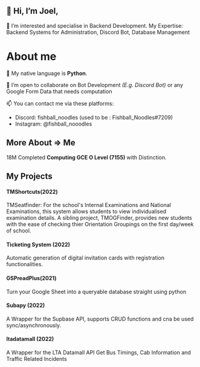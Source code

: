 ## 👋 Hi, I’m Joel,

👀 I’m interested and specialise in Backend Development.
My Expertise: Backend Systems for Administration, Discord Bot, Database Management

# About me
🌱 My native language is **Python**.

💞️ I’m open to collaborate on Bot Development *(E.g. Discord Bot)* or any Google Form Data that needs computation

📫 You can contact me via these platforms:
 - Discord: fishball_noodles (used to be : Fishball_Noodles#7209)
 - Instagram: @fishball_nooodles

## More About => Me
18M
Completed **Computing GCE O Level (7155)** with Distinction.

## My Projects
#### TMShortcuts(2022)
TMSeatfinder: For the school's Internal Examinations and National Examinations, this system allows students to view individualised examination details.
A sibling project, TMOGFinder, provides new students with the ease of checking thier Orientation Groupings on the first day/week of school.

#### Ticketing System (2022)
Automatic generation of digital invitation cards with registration functionalities. 

#### GSPreadPlus(2021)
Turn your Google Sheet into a queryable database straight using python

#### Subapy (2022)
A Wrapper for the Supbase API, supports CRUD functions and cna be used sync/asynchronously.

#### ltadatamall (2022)
A Wrapper for the LTA Datamall API
Get Bus Timings, Cab Information and Traffic Related Incidents

<!---
TheReaper62/TheReaper62 is a ✨ special ✨ repository because its `README.md` (this file) appears on your GitHub profile.
You can click the Preview link to take a look at your changes.
--->
